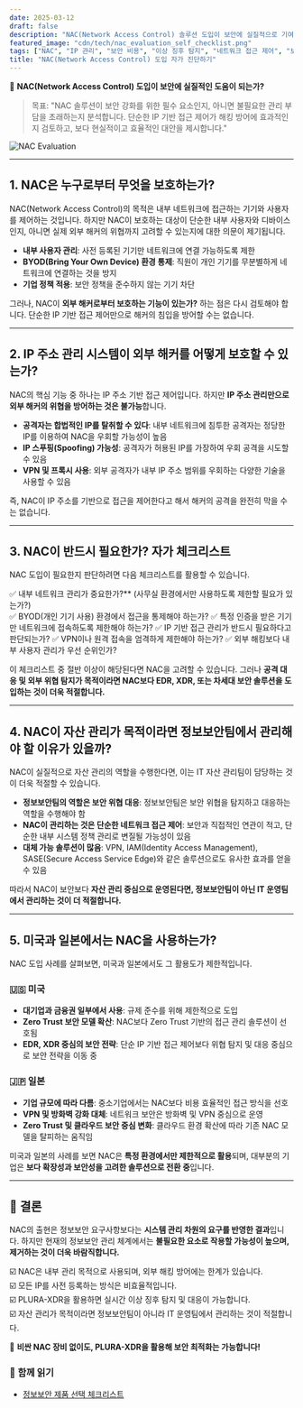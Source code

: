 ```yaml
---
date: 2025-03-12
draft: false
description: "NAC(Network Access Control) 솔루션 도입이 보안에 실질적으로 기여하는지, 아니면 단순한 관리 편의를 위한 도구인지 검토하고, 보다 효과적인 대안을 제시합니다."
featured_image: "cdn/tech/nac_evaluation_self_checklist.png"
tags: ["NAC", "IP 관리", "보안 비용", "이상 징후 탐지", "네트워크 접근 제어", "보안 최적화"]
title: "NAC(Network Access Control) 도입 자가 진단하기"
---
```


📖 **NAC(Network Access Control) 도입이 보안에 실질적인 도움이 되는가?**

> 목표: "NAC 솔루션이 보안 강화를 위한 필수 요소인지, 아니면 불필요한 관리 부담을 초래하는지 분석합니다. 단순한 IP 기반 접근 제어가 해킹 방어에 효과적인지 검토하고, 보다 현실적이고 효율적인 대안을 제시합니다."

![NAC Evaluation](https://blog.plura.io/cdn/tech/nac_evaluation_self_checklist.png)
<!--more-->

---

## 1. NAC은 누구로부터 무엇을 보호하는가?

NAC(Network Access Control)의 목적은 내부 네트워크에 접근하는 기기와 사용자를 제어하는 것입니다. 하지만 NAC이 보호하는 대상이 단순한 내부 사용자와 디바이스인지, 아니면 실제 외부 해커의 위협까지 고려할 수 있는지에 대한 의문이 제기됩니다. 

- **내부 사용자 관리**: 사전 등록된 기기만 네트워크에 연결 가능하도록 제한
- **BYOD(Bring Your Own Device) 환경 통제**: 직원이 개인 기기를 무분별하게 네트워크에 연결하는 것을 방지
- **기업 정책 적용**: 보안 정책을 준수하지 않는 기기 차단

그러나, NAC이 **외부 해커로부터 보호하는 기능이 있는가?** 하는 점은 다시 검토해야 합니다. 단순한 IP 기반 접근 제어만으로 해커의 침입을 방어할 수는 없습니다.

---

## 2. IP 주소 관리 시스템이 외부 해커를 어떻게 보호할 수 있는가?

NAC의 핵심 기능 중 하나는 IP 주소 기반 접근 제어입니다. 하지만 **IP 주소 관리만으로 외부 해커의 위협을 방어하는 것은 불가능**합니다.

- **공격자는 합법적인 IP를 탈취할 수 있다**: 내부 네트워크에 침투한 공격자는 정당한 IP를 이용하여 NAC을 우회할 가능성이 높음
- **IP 스푸핑(Spoofing) 가능성**: 공격자가 허용된 IP를 가장하여 우회 공격을 시도할 수 있음
- **VPN 및 프록시 사용**: 외부 공격자가 내부 IP 주소 범위를 우회하는 다양한 기술을 사용할 수 있음

즉, NAC이 IP 주소를 기반으로 접근을 제어한다고 해서 해커의 공격을 완전히 막을 수는 없습니다.

---

## 3. NAC이 반드시 필요한가? 자가 체크리스트

NAC 도입이 필요한지 판단하려면 다음 체크리스트를 활용할 수 있습니다.

✅ 내부 네트워크 관리가 중요한가?** (사무실 환경에서만 사용하도록 제한할 필요가 있는가?)  
✅ BYOD(개인 기기 사용) 환경에서 접근을 통제해야 하는가?
✅ 특정 인증을 받은 기기만 네트워크에 접속하도록 제한해야 하는가?
✅ IP 기반 접근 관리가 반드시 필요하다고 판단되는가?
✅ VPN이나 원격 접속을 엄격하게 제한해야 하는가?
✅ 외부 해킹보다 내부 사용자 관리가 우선 순위인가?

이 체크리스트 중 절반 이상이 해당된다면 NAC을 고려할 수 있습니다. 그러나 **공격 대응 및 외부 위협 탐지가 목적이라면 NAC보다 EDR, XDR, 또는 차세대 보안 솔루션을 도입하는 것이 더욱 적절합니다.**

---

## 4. NAC이 자산 관리가 목적이라면 정보보안팀에서 관리해야 할 이유가 있을까?

NAC이 실질적으로 자산 관리의 역할을 수행한다면, 이는 IT 자산 관리팀이 담당하는 것이 더욱 적절할 수 있습니다.

- **정보보안팀의 역할은 보안 위협 대응**: 정보보안팀은 보안 위협을 탐지하고 대응하는 역할을 수행해야 함
- **NAC이 관리하는 것은 단순한 네트워크 접근 제어**: 보안과 직접적인 연관이 적고, 단순한 내부 시스템 정책 관리로 변질될 가능성이 있음
- **대체 가능 솔루션이 많음**: VPN, IAM(Identity Access Management), SASE(Secure Access Service Edge)와 같은 솔루션으로도 유사한 효과를 얻을 수 있음

따라서 NAC이 보안보다 **자산 관리 중심으로 운영된다면, 정보보안팀이 아닌 IT 운영팀에서 관리하는 것이 더 적절합니다.**

---

## 5. 미국과 일본에서는 NAC을 사용하는가?

NAC 도입 사례를 살펴보면, 미국과 일본에서도 그 활용도가 제한적입니다.

### 🇺🇸 미국
- **대기업과 금융권 일부에서 사용**: 규제 준수를 위해 제한적으로 도입
- **Zero Trust 보안 모델 확산**: NAC보다 Zero Trust 기반의 접근 관리 솔루션이 선호됨
- **EDR, XDR 중심의 보안 전략**: 단순 IP 기반 접근 제어보다 위협 탐지 및 대응 중심으로 보안 전략을 이동 중

### 🇯🇵 일본
- **기업 규모에 따라 다름**: 중소기업에서는 NAC보다 비용 효율적인 접근 방식을 선호
- **VPN 및 방화벽 강화 대체**: 네트워크 보안은 방화벽 및 VPN 중심으로 운영
- **Zero Trust 및 클라우드 보안 중심 변화**: 클라우드 환경 확산에 따라 기존 NAC 모델을 탈피하는 움직임

미국과 일본의 사례를 보면 NAC은 **특정 환경에서만 제한적으로 활용**되며, 대부분의 기업은 **보다 확장성과 보안성을 고려한 솔루션으로 전환 중**입니다.

---

## 📌 결론

NAC의 출현은 정보보안 요구사항보다는 **시스템 관리 차원의 요구를 반영한 결과**입니다. 하지만 현재의 정보보안 관리 체계에서는 **불필요한 요소로 작용할 가능성이 높으며, 제거하는 것이 더욱 바람직합니다.**

☑️ NAC은 내부 관리 목적으로 사용되며, 외부 해킹 방어에는 한계가 있습니다.  
☑️ 모든 IP를 사전 등록하는 방식은 비효율적입니다.  
☑️ PLURA-XDR을 활용하면 실시간 이상 징후 탐지 및 대응이 가능합니다.  
☑️ 자산 관리가 목적이라면 정보보안팀이 아니라 IT 운영팀에서 관리하는 것이 적절합니다.  

🚀 **비싼 NAC 장비 없이도, PLURA-XDR을 활용해 보안 최적화는 가능합니다!**

### 📖 **함께 읽기**
- [정보보안 제품 선택 체크리스트](https://blog.plura.io/ko/column/security_product_checklist/)

